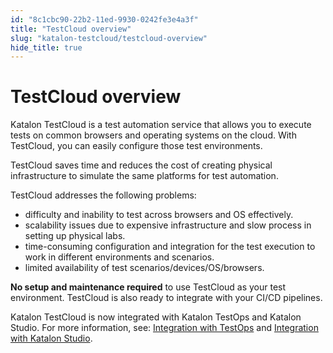 ```yaml
---
id: "8c1cbc90-22b2-11ed-9930-0242fe3e4a3f"
title: "TestCloud overview"
slug: "katalon-testcloud/testcloud-overview"
hide_title: true
---
```


# <a id="id" class="anchor_top_offset"/><a id="ariaid-title1" class="anchor_top_offset"/>TestCloud overview

<p xmlns="http://www.w3.org/1999/xhtml" className="p anchor_top_offset" id="id__p-971">Katalon TestCloud is a test automation service that allows you to execute tests on common browsers and operating systems on the cloud. With TestCloud, you can easily configure those test environments.</p> 
<p xmlns="http://www.w3.org/1999/xhtml" className="p">TestCloud saves time and reduces the cost of creating physical infrastructure to simulate the same platforms for test automation.</p> 
<p xmlns="http://www.w3.org/1999/xhtml" className="p">TestCloud addresses the following problems:</p> 
<ul xmlns="http://www.w3.org/1999/xhtml" className="ul"><li className="li">difficulty and inability to test across browsers and OS effectively.</li><li className="li">scalability issues due to expensive infrastructure and slow process in setting up physical labs.</li><li className="li">time-consuming configuration and integration for the test execution to work in different environments and scenarios.</li><li className="li">limited availability of test scenarios/devices/OS/browsers.</li></ul> 
<p xmlns="http://www.w3.org/1999/xhtml" className="p"><strong className="ph b">No setup and maintenance required</strong> to use TestCloud as your test environment. TestCloud is also ready to integrate with your CI/CD pipelines.</p> 
<p xmlns="http://www.w3.org/1999/xhtml" className="p">Katalon TestCloud is now integrated with Katalon TestOps and Katalon Studio. For more information, see: <a className="xref" href="/docs/katalon-testcloud/get-started/integrate-testcloud-with-testops">Integration with TestOps</a> and <a className="xref" href="/docs/katalon-testcloud/get-started/integrate-testcloud-with-studio">Integration with Katalon Studio</a>.</p> 
